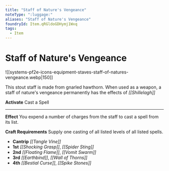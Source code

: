 ```yaml
---
title: "Staff of Nature's Vengeance"
noteType: ":luggage:"
aliases: "Staff of Nature's Vengeance"
foundryId: Item.qRGldoGDHymj1Wxq
tags:
  - Item
---
```


# Staff of Nature's Vengeance
![[systems-pf2e-icons-equipment-staves-staff-of-natures-vengeance.webp|150]]

This stout staff is made from gnarled hawthorn. When used as a weapon, a staff of nature's vengeance permanently has the effects of _[[Shillelagh]]_

**Activate** Cast a Spell

* * *

**Effect** You expend a number of charges from the staff to cast a spell from its list.

**Craft Requirements** Supply one casting of all listed levels of all listed spells.

*   **Cantrip** _[[Tangle Vine]]_
*   **1st** _[[Shocking Grasp]]_, _[[Spider Sting]]_
*   **2nd** _[[Floating Flame]]_, _[[Vomit Swarm]]_
*   **3rd** _[[Earthbind]]_, _[[Wall of Thorns]]_
*   **4th** _[[Bestial Curse]]_, _[[Spike Stones]]_
